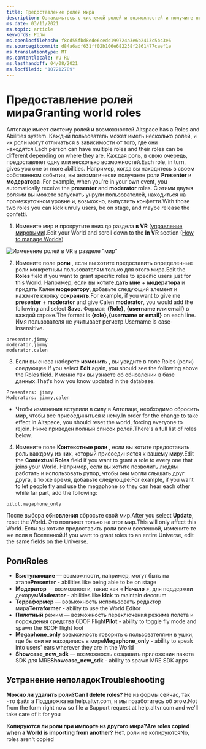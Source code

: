 ```yaml
---
title: Предоставление ролей мира
description: Ознакомьтесь с системой ролей и возможностей и получите пошаговые инструкции по предоставлению пользователям ролей в Алтспацевр.
ms.date: 03/11/2021
ms.topic: article
keywords: Роли
ms.openlocfilehash: f8cd55fbd8ede6cedd199724a3e6b2413c5bc3e6
ms.sourcegitcommit: d84a6adf631ff02b106e682238f2861477caef1e
ms.translationtype: MT
ms.contentlocale: ru-RU
ms.lasthandoff: 04/08/2021
ms.locfileid: "107212789"
---
```

# <a name="granting-world-roles"></a><span data-ttu-id="67377-104">Предоставление ролей мира</span><span class="sxs-lookup"><span data-stu-id="67377-104">Granting world roles</span></span>

<span data-ttu-id="67377-105">Алтспаце имеет систему ролей и возможностей.</span><span class="sxs-lookup"><span data-stu-id="67377-105">Altspace has a Roles and Abilities system.</span></span> <span data-ttu-id="67377-106">Каждый пользователь может иметь несколько ролей, и их роли могут отличаться в зависимости от того, где они находятся.</span><span class="sxs-lookup"><span data-stu-id="67377-106">Each person can have multiple roles and their roles can be different depending on where they are.</span></span> <span data-ttu-id="67377-107">Каждая роль, в свою очередь, предоставляет одну или несколько возможностей.</span><span class="sxs-lookup"><span data-stu-id="67377-107">Each role, in turn, gives you one or more abilities.</span></span> <span data-ttu-id="67377-108">Например, когда вы находитесь в своем собственном событии, вы автоматически получаете роли **Presenter** и **модератора** .</span><span class="sxs-lookup"><span data-stu-id="67377-108">For example, when you're in your own event, you automatically receive the **presenter** and **moderator** roles.</span></span> <span data-ttu-id="67377-109">С этими двумя ролями вы можете запускать унрули пользователей, находиться на промежуточном уровне и, возможно, выпустить конфетти.</span><span class="sxs-lookup"><span data-stu-id="67377-109">With those two roles you can kick unruly users, be on stage, and maybe release the confetti.</span></span> 

1. <span data-ttu-id="67377-110">Измените мир и прокрутите вниз до раздела **в VR** ([управление мировыми](managing-worlds.md)).</span><span class="sxs-lookup"><span data-stu-id="67377-110">Edit your World and scroll down to the **In VR** section ([How to manage Worlds](managing-worlds.md))</span></span>

![Изменение ролей в VR в разделе "мир"](images/granting-roles.png)

2. <span data-ttu-id="67377-112">Измените поле **роли** , если вы хотите предоставить определенные роли конкретным пользователям только для этого мира.</span><span class="sxs-lookup"><span data-stu-id="67377-112">Edit the **Roles** field if you want to grant specific roles to specific users just for this World.</span></span> <span data-ttu-id="67377-113">Например, если вы хотите **дать мне**  +  **модератора** и придать Кален **модератору**, добавьте следующий элемент и нажмите кнопку **сохранить**.</span><span class="sxs-lookup"><span data-stu-id="67377-113">For example, if you want to give me **presenter** + **moderator** and give Calen **moderator**, you would add the following and select **Save**.</span></span> <span data-ttu-id="67377-114">Формат: **{Role}, {username или email}** в каждой строке.</span><span class="sxs-lookup"><span data-stu-id="67377-114">The format is **{role},{username or email}** on each line.</span></span> <span data-ttu-id="67377-115">Имя пользователя не учитывает регистр.</span><span class="sxs-lookup"><span data-stu-id="67377-115">Username is case-insensitive.</span></span> 

```
presenter,jimmy
moderator,jimmy
moderator,calen
```

3. <span data-ttu-id="67377-116">Если вы снова наберете **изменить** , вы увидите в поле Roles (роли) следующее.</span><span class="sxs-lookup"><span data-stu-id="67377-116">If you select **Edit** again, you should see the following above the Roles field.</span></span> <span data-ttu-id="67377-117">Именно так вы узнаете об обновлении в базе данных.</span><span class="sxs-lookup"><span data-stu-id="67377-117">That's how you know updated in the database.</span></span>

```
Presenters: jimmy
Moderators: jimmy,calen
```

* <span data-ttu-id="67377-118">Чтобы изменения вступили в силу в Алтспаце, необходимо сбросить мир, чтобы все присоединиться к нему.</span><span class="sxs-lookup"><span data-stu-id="67377-118">In order for the change to take effect in Altspace, you should reset the world, forcing everyone to rejoin.</span></span> <span data-ttu-id="67377-119">Ниже приведен полный список ролей.</span><span class="sxs-lookup"><span data-stu-id="67377-119">There's a full list of roles below.</span></span>

4. <span data-ttu-id="67377-120">Измените поле **Контекстные роли** , если вы хотите предоставить роль каждому из них, который присоединяется к вашему миру.</span><span class="sxs-lookup"><span data-stu-id="67377-120">Edit the **Contextual Roles** field if you want to grant a role to every one that joins your World.</span></span> <span data-ttu-id="67377-121">Например, если вы хотите позволить людям работать и использовать рупор, чтобы они могли слышать друг друга, в то же время, добавьте следующее:</span><span class="sxs-lookup"><span data-stu-id="67377-121">For example, if you want to let people fly and use the megaphone so they can hear each other while far part, add the following:</span></span>

```
pilot,megaphone_only
```

<span data-ttu-id="67377-122">После выбора **обновления** сбросьте свой мир.</span><span class="sxs-lookup"><span data-stu-id="67377-122">After you select **Update**, reset the World.</span></span> <span data-ttu-id="67377-123">Это повлияет только на этот мир.</span><span class="sxs-lookup"><span data-stu-id="67377-123">This will only affect this World.</span></span> <span data-ttu-id="67377-124">Если вы хотите предоставить роли всем вселенной, измените те же поля в Вселенной.</span><span class="sxs-lookup"><span data-stu-id="67377-124">If you want to grant roles to an entire Universe, edit the same fields on the Universe.</span></span> 

## <a name="roles"></a><span data-ttu-id="67377-125">Роли</span><span class="sxs-lookup"><span data-stu-id="67377-125">Roles</span></span> 

* <span data-ttu-id="67377-126">**Выступающие** — возможности, например, могут быть на этапе</span><span class="sxs-lookup"><span data-stu-id="67377-126">**Presenter** - abilities like being able to be on stage</span></span>
* <span data-ttu-id="67377-127">**Модератор** — возможности, такие как « **Начало** », для поддержки декорум</span><span class="sxs-lookup"><span data-stu-id="67377-127">**Moderator** - abilities like **kick** to maintain decorum</span></span>
* <span data-ttu-id="67377-128">**Терраформер** — возможность использовать редактор мира</span><span class="sxs-lookup"><span data-stu-id="67377-128">**Terraformer** - ability to use the World Editor</span></span>
* <span data-ttu-id="67377-129">**Пилотный** режим — возможность переключения режима полета и порождения средства 6DOF Flight</span><span class="sxs-lookup"><span data-stu-id="67377-129">**Pilot** - ability to toggle fly mode and spawn the 6DOF flight tool</span></span>
* <span data-ttu-id="67377-130">**Megaphone_only** возможность говорить с пользователями в ушки, где бы они ни находились в мире</span><span class="sxs-lookup"><span data-stu-id="67377-130">**Megaphone_only** - ability to speak into users' ears wherever they are in the World</span></span>
* <span data-ttu-id="67377-131">**Showcase_new_sdk** — возможность создавать приложения пакета SDK для MRE</span><span class="sxs-lookup"><span data-stu-id="67377-131">**Showcase_new_sdk** - ability to spawn MRE SDK apps</span></span>

## <a name="troubleshooting"></a><span data-ttu-id="67377-132">Устранение неполадок</span><span class="sxs-lookup"><span data-stu-id="67377-132">Troubleshooting</span></span>

<span data-ttu-id="67377-133">**Можно ли удалить роли?**</span><span class="sxs-lookup"><span data-stu-id="67377-133">**Can I delete roles?**</span></span>
<span data-ttu-id="67377-134">Не из формы сейчас, так что файл a Поддержка на help.altvr.com, и мы позаботитесь об этом.</span><span class="sxs-lookup"><span data-stu-id="67377-134">Not from the form right now so file a Support request at help.altvr.com and we'll take care of it for you</span></span>

<span data-ttu-id="67377-135">**Копируются ли роли при импорте из другого мира?**</span><span class="sxs-lookup"><span data-stu-id="67377-135">**Are roles copied when a World is importing from another?**</span></span>
<span data-ttu-id="67377-136">Нет, роли не копируются</span><span class="sxs-lookup"><span data-stu-id="67377-136">No, roles aren't copied</span></span>